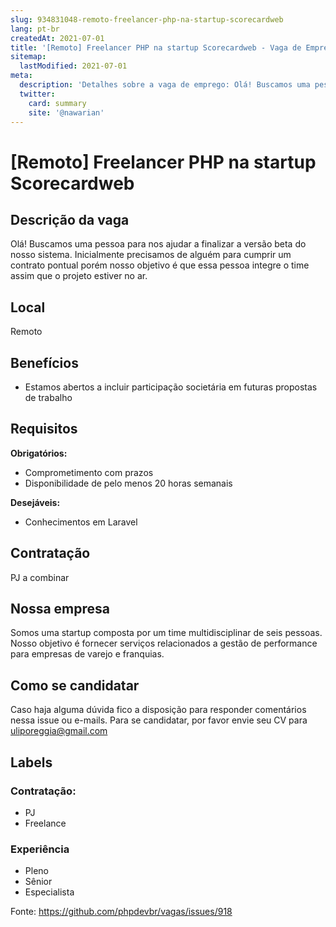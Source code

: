 ```yaml
---
slug: 934831048-remoto-freelancer-php-na-startup-scorecardweb
lang: pt-br
createdAt: 2021-07-01
title: '[Remoto] Freelancer PHP na startup Scorecardweb - Vaga de Emprego'
sitemap:
  lastModified: 2021-07-01
meta:
  description: 'Detalhes sobre a vaga de emprego: Olá! Buscamos uma pessoa para nos ajudar a finalizar a versão beta do nosso sistema. Inicialmente precisamos de alguém para cumprir um contrato pontual porém nosso objetivo é que essa pessoa integre o time assim que o projeto estiver no ar.'
  twitter:
    card: summary
    site: '@nawarian'
---
```


# [Remoto] Freelancer PHP na startup Scorecardweb

<!--
==================================================
POR FAVOR, SÓ POSTE SE A VAGA FOR PARA DESENVOLVEDOR(A) PHP!

Não faça distinção de gênero no titulo da vaga.

Use: "PHP Developer" ao invés de "Desenvolvedor PHP" \o/

Exemplo: `[São Paulo/SP] PHP Developer na Nome da Empresa`

Evite fugir do padrão, isso só dá trabalho aos administradores,
pois os títulos são padronizados.
==================================================
-->

## Descrição da vaga

Olá!
Buscamos uma pessoa para nos ajudar a finalizar a versão beta do nosso sistema. Inicialmente precisamos de alguém para cumprir um contrato pontual porém nosso objetivo é que essa pessoa integre o time assim que o projeto estiver no ar.

## Local

Remoto

## Benefícios

- Estamos abertos a incluir participação societária em futuras propostas de trabalho

## Requisitos

**Obrigatórios:**
- Comprometimento com prazos
- Disponibilidade de pelo menos 20 horas semanais

**Desejáveis:**
- Conhecimentos em Laravel

## Contratação

PJ a combinar

## Nossa empresa

Somos uma startup composta por um time multidisciplinar de seis pessoas. Nosso objetivo é fornecer serviços relacionados a gestão de performance para empresas de varejo e franquias.

## Como se candidatar

Caso haja alguma dúvida fico a disposição para responder comentários nessa issue ou e-mails.
Para se candidatar, por favor envie seu CV para uliporeggia@gmail.com

## Labels

<!-- Escolha abaixo, apague as que não fizerem sentido: -->
### Contratação:

- PJ
- Freelance

### Experiência

- Pleno
- Sênior
- Especialista


Fonte: https://github.com/phpdevbr/vagas/issues/918
